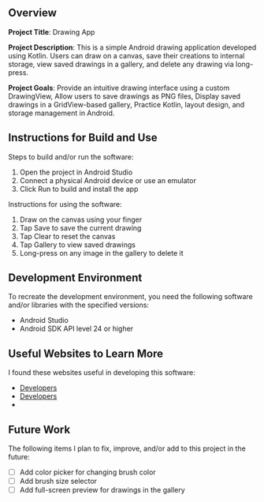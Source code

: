 ## Overview

**Project Title**: Drawing App

**Project Description**: This is a simple Android drawing application developed using Kotlin. Users can draw on a canvas, save their creations to internal storage, view saved drawings in a gallery, and delete any drawing via long-press.

**Project Goals**: Provide an intuitive drawing interface using a custom DrawingView, Allow users to save drawings as PNG files, Display saved drawings in a GridView-based gallery, Practice Kotlin, layout design, and storage management in Android.

## Instructions for Build and Use

Steps to build and/or run the software:

1. Open the project in Android Studio
2. Connect a physical Android device or use an emulator
3. Click Run to build and install the app

Instructions for using the software:

1. Draw on the canvas using your finger 
2. Tap Save to save the current drawing
3. Tap Clear to reset the canvas
4. Tap Gallery to view saved drawings
5. Long-press on any image in the gallery to delete it

## Development Environment

To recreate the development environment, you need the following software and/or libraries with the specified versions:

* Android Studio
* Android SDK API level 24 or higher

## Useful Websites to Learn More

I found these websites useful in developing this software:

* [Developers](https://developer.android.com/courses/pathways/android-basics-compose-unit-1-pathway-2#codelab-https://developer.android.com/codelabs/basic-android-kotlin-compose-first-)
* [Developers](https://developer.android.com/develop/ui/views/layout/recyclerview)
*

## Future Work

The following items I plan to fix, improve, and/or add to this project in the future:

* [ ] Add color picker for changing brush color
* [ ] Add brush size selector
* [ ] Add full-screen preview for drawings in the gallery